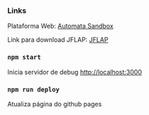 ### Links

Plataforma Web: 
[Automata Sandbox](https://igorsolerc.github.io/automata-sandbox/)

Link para download JFLAP: 
[JFLAP](https://www.jflap.org/jflaptmp/july27-18/JFLAP7.1.jar)

### `npm start`

Inicia servidor de debug
[http://localhost:3000](http://localhost:3000)

### `npm run deploy`

Atualiza página do github pages
